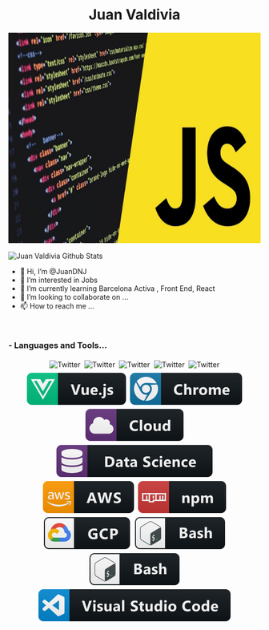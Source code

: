 <h1 align="center">Juan Valdivia</h1>

<img width="100%" height="420" src="./Banner.jpg">

![Juan Valdivia Github Stats](https://github-readme-stats.vercel.app/api?username=juandnj&show_icons=true&title_color=fff&icon_color=79ff97&text_color=9f9f9f&bg_color=151515)

- 👋 Hi, I’m @JuanDNJ
- 👀 I’m interested in Jobs
- 🌱 I’m currently learning Barcelona Activa , Front End, React
- 💞️ I’m looking to collaborate on ...
- 📫 How to reach me ...

<br />

### - Languages and Tools...

<p align="center">
 <img src="https://raw.githubusercontent.com/juandnj/juandnj/master/svg/dev/languages/html.svg" alt="Twitter" style="vertical-align:top; margin:4px"><img src="https://raw.githubusercontent.com/juandnj/juandnj/master/svg/dev/languages/csharp.svg"alt="Twitter" style="vertical-align:top; margin:4px"><img src="https://raw.githubusercontent.com/juandnj/juandnj/master/svg/dev/languages/js.svg" alt="Twitter" style="vertical-align:top; margin:4px"><img src="https://raw.githubusercontent.com/juandnj/juandnj/master/svg/dev/languages/python.svg" alt="Twitter" style="vertical-align:top; margin:4px"><img src="https://raw.githubusercontent.com/juandnj/juandnj/master/svg/dev/frameworks/react.svg" alt="Twitter" style="vertical-align:top; margin:4px"><img src="https://raw.githubusercontent.com/8bithemant/8bithemant/master/svg/dev/frameworks/vue.svg" alt="Twitter" style="vertical-align:top; margin:4px"><img src="https://raw.githubusercontent.com/8bithemant/8bithemant/master/svg/dev/misc/chrome.svg" alt="Twitter" style="vertical-align:top; margin:4px"><img src="https://raw.githubusercontent.com/8bithemant/8bithemant/master/svg/dev/misc/cloud.svg" alt="Twitter" style="vertical-align:top; margin:4px"><img src="https://raw.githubusercontent.com/8bithemant/8bithemant/master/svg/dev/misc/datascience.svg" alt="Twitter" style="vertical-align:top; margin:4px"><img src="https://raw.githubusercontent.com/8bithemant/8bithemant/master/svg/dev/services/aws.svg" alt="Twitter" style="vertical-align:top; margin:4px"><img src="https://raw.githubusercontent.com/8bithemant/8bithemant/master/svg/dev/services/npm.svg" alt="Twitter" style="vertical-align:top; margin:4px"><img src="https://raw.githubusercontent.com/8bithemant/8bithemant/master/svg/dev/services/gcp.svg" alt="Twitter" style="vertical-align:top; margin:4px"><img src="https://raw.githubusercontent.com/8bithemant/8bithemant/master/svg/dev/tools/bash.svg" alt="Twitter" style="vertical-align:top; margin:4px"><img src="https://raw.githubusercontent.com/8bithemant/8bithemant/master/svg/dev/tools/bash.svg" alt="Twitter" style="vertical-align:top; margin:4px"><img src="https://raw.githubusercontent.com/8bithemant/8bithemant/master/svg/dev/tools/visualstudio_code.svg" alt="Twitter" style="vertical-align:top; margin:4px">

</p>

<!---
JuanDNJ/JuanDNJ is a ✨ special ✨ repository because its `README.md` (this file) appears on your GitHub profile.
You can click the Preview link to take a look at your changes.
--->
